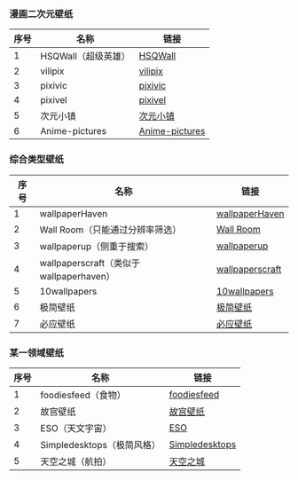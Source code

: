 ### 漫画二次元壁纸

| 序号 | 名称                | 链接                                       |
| ---- | ------------------- | ------------------------------------------ |
| 1    | HSQWall（超级英雄） | [HSQWall](https://hdqwalls.com/)              |
| 2    | vilipix             | [vilipix](https://www.vilipix.com/)           |
| 3    | pixivic             | [pixivic](https://pixivic.com/)               |
| 4    | pixivel             | [pixivel](https://pixivel.moe/)               |
| 5    | 次元小镇            | [次元小镇](https://dimtown.com/)              |
| 6    | Anime-pictures      | [Anime-pictures](https://anime-pictures.net/) |

### 综合类型壁纸

| 序号 | 名称                                    | 链接                                         |
| ---- | --------------------------------------- | -------------------------------------------- |
| 1    | wallpaperHaven                          | [wallpaperHaven](https://wallhaven.cc/)         |
| 2    | Wall Room（只能通过分辨率筛选）         | [Wall Room](https://wallroom.io/)               |
| 3    | wallpaperup（侧重于搜索）               | [wallpaperup](https://www.wallpaperup.com/)     |
| 4    | wallpaperscraft（类似于wallpaperhaven） | [wallpaperscraft](https://wallpaperscraft.com/) |
| 5    | 10wallpapers                            | [10wallpapers](https://www.10wallpaper.com/cn/) |
| 6    | 极简壁纸                                | [极简壁纸](https://bz.zzzmh.cn/index)           |
| 7    | 必应壁纸                                | [必应壁纸](https://bing.ioliu.cn/)              |

### 某一领域壁纸

| 序号 | 名称                       | 链接                                              |
| ---- | -------------------------- | ------------------------------------------------- |
| 1    | foodiesfeed（食物）        | [foodiesfeed](https://www.foodiesfeed.com/)          |
| 2    | 故宫壁纸                   | [故宫壁纸](https://www.dpm.org.cn/lights/royal.html) |
| 3    | ESO（天文宇宙）            | [ESO](https://www.eso.org/public/images/)            |
| 4    | Simpledesktops（极简风格） | [Simpledesktops](http://simpledesktops.com/)         |
| 5    | 天空之城（航拍）           | [天空之城](https://www.skypixel.com/)                |